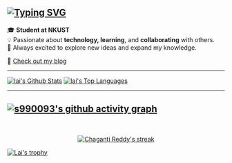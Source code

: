## [![Typing SVG](https://readme-typing-svg.demolab.com?font=Fira+Code&pause=1000&color=F78E47&width=435&lines=Hi+my+name+is+Lai+Hung+Wei)](https://git.io/typing-svg)

🎓 **Student at NKUST**  
💡 Passionate about **technology, learning**, and **collaborating** with others.  
📖 Always excited to explore new ideas and expand my knowledge.

🔗 [Check out my blog](https://lai.iside.space/)

---

  <a href="https://github.com/s990093"><img alt="lai's Github Stats" src="https://github-readme-stats.vercel.app/api?username=s990093&show_icons=true&count_private=true&theme=react&hide_border=true&bg_color=0D1117" /></a>
  <a href="https://github.com/s990093"><img alt="lai's Top Languages" src="https://github-readme-stats.vercel.app/api/top-langs/?username=s990093&langs_count=8&count_private=true&layout=compact&theme=react&hide_border=true&bg_color=0D1117" /></a> 
  
---

[![s990093's github activity graph](https://github-readme-activity-graph.vercel.app/graph?username=s990093&theme=dracula)](https://github.com/s/github-readme-activity-graph)
---

   <br/>
   <p align="center">
    <a href="https://github.com/Chaganti-Reddy">
        <img title="🔥 Get streak stats for your profile at git.io/streak-stats" alt="Chaganti Reddy's streak" src="https://streak-stats.demolab.com?user=s990093&theme=black-ice&hide_border=true"/>
    </a>
</p>

[![Lai's trophy](https://github-profile-trophy.vercel.app/?username=s990093&theme=matrix&column=8&margin-w=15&margin-h=15)](https://github.com/Chaganti-Reddy/Chaganti-Reddy)

<br/>
<br/>
